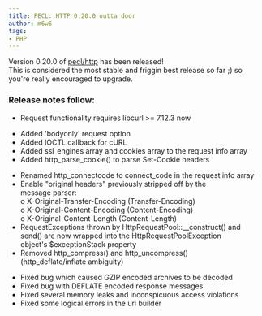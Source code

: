 ```yaml
---
title: PECL::HTTP 0.20.0 outta door
author: m6w6
tags: 
- PHP
---
```


Version 0.20.0 of [pecl/http](http://pecl.php.net/package/pecl_http) has been
released!  
This is considered the most stable and friggin best release so far ;) so
you're really encouraged to upgrade.

### Release notes follow:

* Request functionality requires libcurl >= 7.12.3 now  
+ Added 'bodyonly' request option  
+ Added IOCTL callback for cURL  
+  Added ssl_engines array and cookies array to the request info array  
+ Added http_parse_cookie() to parse Set-Cookie headers  
- Renamed http_connectcode to connect_code in the request info array  
- Enable "original headers" previously stripped off by the  
  message parser:  
    o X-Original-Transfer-Encoding (Transfer-Encoding)  
    o X-Original-Content-Encoding (Content-Encoding)  
    o X-Original-Content-Length (Content-Length)  
- RequestExceptions thrown by HttpRequestPool::__construct() and  
  send() are now wrapped into the HttpRequestPoolException  
  object's $exceptionStack property  
- Removed http_compress() and http_uncompress()  
  (http_deflate/inflate ambiguity)  
* Fixed bug which caused GZIP encoded archives to be decoded  
* Fixed bug with DEFLATE encoded response messages  
* Fixed several memory leaks and inconspicuous access violations  
* Fixed some logical errors in the uri builder

